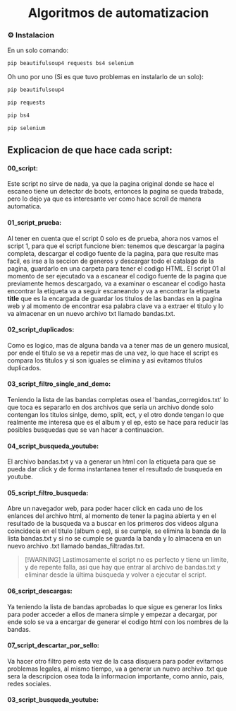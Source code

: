<div align="center">
  <h1 align="center">Algoritmos de automatizacion</a></h1>
</div>

<!-- Installation -->
### :gear: Instalacion

En un solo comando: 
```sh
pip beautifulsoup4 requests bs4 selenium
``` 
  
Oh uno por uno (Si es que tuvo problemas en instalarlo de un solo):
```sh
pip beautifulsoup4 
```
```sh
pip requests
```
```sh
pip bs4
```
```sh
pip selenium
```

<!-- TENGO QUE DEJAR PASO A PASO QUE TIENE QUE HACER! -->
## Explicacion de que hace cada script: 

#### 00_script:

Este script no sirve de nada, ya que la pagina original donde se hace el escaneo tiene un detector de boots, entonces la pagina se queda trabada, pero lo dejo ya que es interesante ver como hace scroll de manera automatica. 

#### 01_script_prueba:

Al tener en cuenta que el script 0 solo es de prueba, ahora nos vamos el script 1, para que el script funcione bien: tenemos que descargar la pagina completa, descargar el codigo fuente de la pagina, para que resulte mas facil, es irse a la seccion de generos y descargar todo el catalago de la pagina, guardarlo en una carpeta para tener el codigo HTML. El script 01 al momento de ser ejecutado va a escanear el codigo fuente de la pagina que previamente hemos descargado, va a examinar o escanear el codigo hasta encontrar la etiqueta **<a>** va a seguir escaneando y va a encontrar la etiqueta **title** que es la encargada de guardar los titulos de las bandas en la pagina web y al momento de encontrar esa palabra clave va a extraer el titulo y lo va almacenar en un nuevo archivo txt llamado bandas.txt.

#### 02_script_duplicados:
Como es logico, mas de alguna banda va a tener mas de un genero musical, por ende el titulo se va a repetir mas de una vez, lo que hace el script es compara los titulos y si son iguales se elimina y asi evitamos titulos duplicados.

#### 03_script_filtro_single_and_demo:
Teniendo la lista de las bandas completas osea el 'bandas_corregidos.txt' lo que toca es separarlo en dos archivos que seria un archivo donde solo contengan los titulos sinlge, demo, split, ect, y el otro donde tengan lo que realmente me interesa que es el album y el ep, esto se hace para reducir las posibles busquedas que se van hacer a continuacion.

#### 04_script_busqueda_youtube:
El archivo bandas.txt y va a generar un html con la etiqueta **<a>** para que se pueda dar click y de forma instantanea tener el resultado de busqueda en youtube.

#### 05_script_filtro_busqueda:
Abre un navegador web, para poder hacer click en cada uno de los enlances del archivo html, al momento de tener la pagina abierta y en el resultado de la busqueda va a buscar en los primeros dos videos alguna coincidecia en el titulo (album o ep), si se cumple, se elimina la banda de la lista bandas.txt y si no se cumple se guarda la banda y lo almacena en un nuevo archivo .txt llamado bandas_filtradas.txt. 
>
> [!WARNING] 
> Lastimosamente el script no es perfecto y tiene un límite, y de repente falla, asi que hay que entrar al archivo de bandas.txt y eliminar desde la última búsqueda y volver a ejecutar el script.
>

#### 06_script_descargas:
Ya teniendo la lista de bandas aprobadas lo que sigue es generar los links para poder acceder a ellos de manera simple y empezar a decargar, por ende solo se va a encargar de generar el codigo html con los nombres de la bandas.

#### 07_script_descartar_por_sello:
Va hacer otro filtro pero esta vez de la casa disquera para poder evitarnos problemas legales, al mismo tiempo, va a generar un nuevo archivo .txt que sera la descripcion osea toda la informacion importante, como annio, pais, redes sociales.

#### 03_script_busqueda_youtube:
